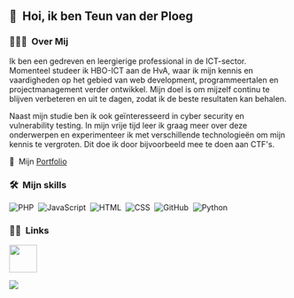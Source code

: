 ## 👋 &nbsp;Hoi, ik ben Teun van der Ploeg

### 👨🏻‍💻 &nbsp;Over Mij

Ik ben een gedreven en leergierige professional in de ICT-sector. Momenteel studeer ik HBO-ICT aan de HvA, waar ik mijn kennis en vaardigheden op het gebied van web development, programmeertalen en projectmanagement verder ontwikkel. Mijn doel is om mijzelf continu te blijven verbeteren en uit te dagen, zodat ik de beste resultaten kan behalen.

Naast mijn studie ben ik ook geïnteresseerd in cyber security en vulnerability testing. In mijn vrije tijd leer ik graag meer over deze onderwerpen en experimenteer ik met verschillende technologieën om mijn kennis te vergroten. Dit doe ik door bijvoorbeeld mee te doen aan CTF's.

📄 &nbsp;Mijn [Portfolio](https://www.teunvanderploeg.nl)


### 🛠 &nbsp;Mijn skills

![PHP](https://img.shields.io/badge/-PHP-333333?style=flat&logo=PHP)&nbsp;
![JavaScript](https://img.shields.io/badge/-JavaScript-333333?style=flat&logo=javascript)&nbsp;
![HTML](https://img.shields.io/badge/-HTML-333333?style=flat&logo=HTML5)&nbsp;
![CSS](https://img.shields.io/badge/-CSS-333333?style=flat&logo=CSS3&logoColor=1572B6)&nbsp;
![GitHub](https://img.shields.io/badge/-GitHub-333333?style=flat&logo=github)&nbsp;
![Python](https://img.shields.io/badge/-Python-333333?style=flat&logo=Python)&nbsp;

### 🤝🏻 &nbsp;Links

<p align="left">
<a href="https://www.linkedin.com/in/teun-van-der-ploeg/"><img height="50" src="https://img.icons8.com/fluent/144/000000/linkedin.png"/></a>
</p>

<a href="https://github.com/teunvanderploeg">
  <img align="center" src="https://github-readme-stats.vercel.app/api?username=teunvanderploeg&show_icons=true" />
</a>
